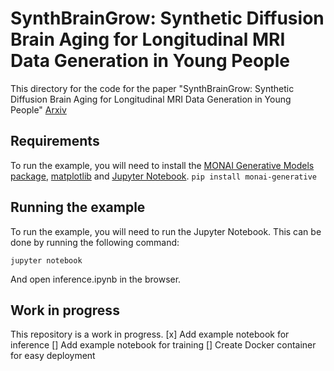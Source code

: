 # SynthBrainGrow: Synthetic Diffusion Brain Aging for Longitudinal MRI Data Generation in Young People
This directory for the code for the paper "SynthBrainGrow: Synthetic Diffusion Brain Aging for Longitudinal MRI Data Generation in Young People" [Arxiv](https://arxiv.org/pdf/2405.00682)

## Requirements
To run the example, you will need to install the [MONAI Generative Models package](https://github.com/Project-MONAI/GenerativeModels), [matplotlib](https://matplotlib.org/) and [Jupyter Notebook](https://jupyter.org/).
```pip install monai-generative```

## Running the example
To run the example, you will need to run the Jupyter Notebook. This can be done by running the following command:

```jupyter notebook```

And open inference.ipynb in the browser.

## Work in progress
This repository is a work in progress.
[x] Add example notebook for inference
[] Add example notebook for training
[] Create Docker container for easy deployment